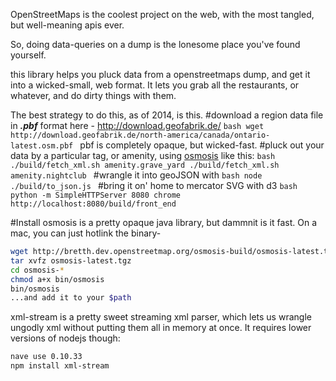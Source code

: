 OpenStreetMaps is the coolest project on the web, with the most tangled, but well-meaning apis ever.

So, doing data-queries on a dump is the lonesome place you've found yourself.

this library helps you pluck data from a openstreetmaps dump, and get it into a wicked-small, web format.
It lets you grab all the restaurants, or whatever, and do dirty things with them.


The best strategy to do this, as of 2014, is this.
  #download a region data file in ***.pbf*** format here - http://download.geofabrik.de/
    ````bash
    wget http://download.geofabrik.de/north-america/canada/ontario-latest.osm.pbf
    ````
    pbf is completely opaque, but wicked-fast.
  #pluck out your data by a particular tag, or amenity, using [osmosis](http://wiki.openstreetmap.org/wiki/Osmosis) like this:
    ````bash
    ./build/fetch_xml.sh amenity.grave_yard
    ./build/fetch_xml.sh amenity.nightclub
    ````
  #wrangle it into geoJSON with
    ````bash
    node ./build/to_json.js
    ````
  #bring it on' home to mercator SVG with d3
    ````bash
    python -m SimpleHTTPServer 8080
    chrome http://localhost:8080/build/front_end
    ````



#Install
osmosis is a pretty opaque java library, but dammnit is it fast. On a mac, you can just hotlink the binary-
````bash
wget http://bretth.dev.openstreetmap.org/osmosis-build/osmosis-latest.tgz
tar xvfz osmosis-latest.tgz
cd osmosis-*
chmod a+x bin/osmosis
bin/osmosis
...and add it to your $path
````

xml-stream is a pretty sweet streaming xml parser, which lets us wrangle ungodly xml without putting them all in memory at once. It requires lower versions of nodejs though:
````bash
nave use 0.10.33
npm install xml-stream
````




